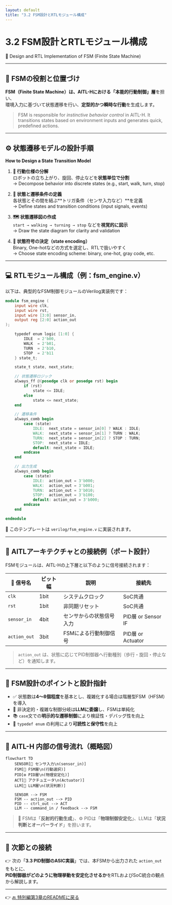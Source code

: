 ```yaml
---
layout: default
title: "3.2 FSM設計とRTLモジュール構成"
---
```


# 3.2 FSM設計とRTLモジュール構成  
🧠 Design and RTL Implementation of FSM (Finite State Machine)

---

## 🧠 FSMの役割と位置づけ  
**FSM（Finite State Machine）は、AITL-Hにおける「本能的行動制御」層**を担い、  
環境入力に基づいて状態遷移を行い、**定型的かつ瞬時な行動**を生成します。

> FSM is responsible for *instinctive behavior control* in AITL-H. It transitions states based on environment inputs and generates quick, predefined actions.

---

## ⚙️ 状態遷移モデルの設計手順  
**How to Design a State Transition Model**

1. **🧩 行動仕様の分解**  
   ロボットの立ち上がり、旋回、停止などを**状態単位で分割**  
   → Decompose behavior into discrete states (e.g., start, walk, turn, stop)

2. **🔁 状態と遷移条件の定義**  
   各状態とその間を結ぶ**トリガ条件（センサ入力など）**を定義  
   → Define states and transition conditions (input signals, events)

3. **🗺 状態遷移図の作成**  
   `start → walking → turning → stop` などを**視覚的に図示**  
   → Draw the state diagram for clarity and validation

4. **🔢 状態符号の決定（state encoding）**  
   Binary, One-hotなどの方式を選定し、RTLで扱いやすく  
   → Choose state encoding scheme: binary, one-hot, gray code, etc.

---

## 💻 RTLモジュール構成（例：fsm_engine.v）

以下は、典型的なFSM制御モジュールのVerilog実装例です：

```verilog
module fsm_engine (
    input wire clk,
    input wire rst,
    input wire [3:0] sensor_in,
    output reg [2:0] action_out
);

    typedef enum logic [1:0] {
        IDLE  = 2'b00,
        WALK  = 2'b01,
        TURN  = 2'b10,
        STOP  = 2'b11
    } state_t;

    state_t state, next_state;

    // 状態遷移ロジック
    always_ff @(posedge clk or posedge rst) begin
        if (rst)
            state <= IDLE;
        else
            state <= next_state;
    end

    // 遷移条件
    always_comb begin
        case (state)
            IDLE:  next_state = sensor_in[0] ? WALK : IDLE;
            WALK:  next_state = sensor_in[1] ? TURN : WALK;
            TURN:  next_state = sensor_in[2] ? STOP : TURN;
            STOP:  next_state = IDLE;
            default: next_state = IDLE;
        endcase
    end

    // 出力生成
    always_comb begin
        case (state)
            IDLE:  action_out = 3'b000;
            WALK:  action_out = 3'b001;
            TURN:  action_out = 3'b010;
            STOP:  action_out = 3'b100;
            default: action_out = 3'b000;
        endcase
    end

endmodule
```

📌 このテンプレートは `verilog/fsm_engine.v` に実装されます。

---

## 🔌 AITLアーキテクチャとの接続例（ポート設計）

FSMモジュールは、AITL-Hの上下層と以下のように信号接続されます：

| 🧾 信号名        | ビット幅 | 説明                               | 接続先             |
|------------------|----------|------------------------------------|--------------------|
| `clk`            | 1bit     | システムクロック                   | SoC共通            |
| `rst`            | 1bit     | 非同期リセット                     | SoC共通            |
| `sensor_in`      | 4bit     | センサからの状態信号入力           | PID層 or Sensor IF |
| `action_out`     | 3bit     | FSMによる行動制御信号              | PID層 or Actuator  |

> `action_out` は、状態に応じてPID制御器へ行動種別（歩行・旋回・停止など）を通知します。

---

## 📌 FSM設計のポイントと設計指針

- ✅ 状態数は**4〜8個程度**を基本とし、複雑化する場合は階層型FSM（HFSM）を導入
- 🔁 非決定的・複雑な制御分岐は**LLMに委譲**し、FSMは単純化
- 📚 `case`文での**明示的な遷移制御**により検証性・デバッグ性を向上
- 🧾 `typedef enum` の利用により**可読性と保守性**を向上

---

## 🔄 AITL-H 内部の信号流れ（概略図）

```mermaid
flowchart TD
    SENSOR[📡 センサ入力\n(sensor_in)]
    FSM[🔁 FSM層\n(行動選択)]
    PID[⚙️ PID層\n(物理安定化)]
    ACT[🔧 アクチュエータ\n(Actuator)]
    LLM[🧠 LLM層\n(状況判断)]

    SENSOR --> FSM
    FSM -- action_out --> PID
    PID -- ctrl_out --> ACT
    LLM -- command_in / feedback --> FSM
```

> 🧠 FSMは「**反射的行動生成**」、⚙️ PIDは「**物理制御安定化**」、LLMは「**状況判断とオーバーライド**」を担います。

---

## 📎 次節との接続

👉 次の「**3.3 PID制御のASIC実装**」では、本FSMから出力された `action_out` をもとに、  
**PID制御器がどのように物理挙動を安定化させるか**をRTLおよびSoC統合の観点から解説します。

---

👉 [🔙 特別編第3章のREADMEに戻る](../README.md)
